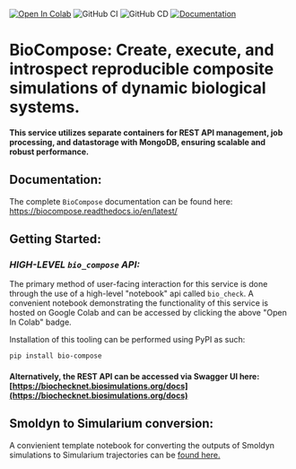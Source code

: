 [![Open In Colab](https://colab.research.google.com/assets/colab-badge.svg)](https://colab.research.google.com/drive/1ip_gEiTvesO4tY2nFrOlZnG90z0Yq-uI#scrollTo=Fzaib0pdVccJ)
![GitHub CI](https://github.com/biosimulators/bio-compose/actions/workflows/ci.yaml/badge.svg)
![GitHub CD](https://github.com/biosimulators/bio-compose/actions/workflows/cd.yaml/badge.svg)
[![Documentation](https://readthedocs.org/projects/biocompose/badge/?version=latest)](https://biocompose.readthedocs.io/en/latest)

# **BioCompose**: Create, execute, and introspect reproducible composite simulations of dynamic biological systems.
#### __This service utilizes separate containers for REST API management, job processing, and datastorage with MongoDB, ensuring scalable and robust performance.__

## **Documentation**: 

The complete `BioCompose` documentation can be found here: https://biocompose.readthedocs.io/en/latest/

## **Getting Started**:

### _HIGH-LEVEL `bio_compose` API:_

The primary method of user-facing interaction for this service is done through the use of a high-level "notebook" api called `bio_check`. 
A convenient notebook demonstrating the functionality of this service is hosted on Google Colab and can be accessed by clicking the above "Open In Colab" badge.

Installation of this tooling can be performed using PyPI as such:

```bash
pip install bio-compose
```

#### Alternatively, **the REST API can be accessed via Swagger UI here: [https://biochecknet.biosimulations.org/docs](https://biochecknet.biosimulations.org/docs)**

## Smoldyn to Simularium conversion:

A convienient template notebook for converting the outputs of Smoldyn simulations to Simularium trajectories can be
[found here.](https://colab.research.google.com/drive/17uMMRq3L3KqRIXnezahM6TtOtJYK8Cu6#scrollTo=6n5Wf58hthFm)